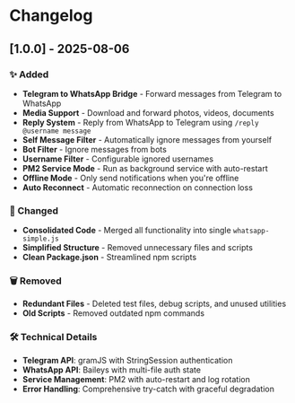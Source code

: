 # Changelog

## [1.0.0] - 2025-08-06

### ✨ Added
- **Telegram to WhatsApp Bridge** - Forward messages from Telegram to WhatsApp
- **Media Support** - Download and forward photos, videos, documents
- **Reply System** - Reply from WhatsApp to Telegram using `/reply @username message`
- **Self Message Filter** - Automatically ignore messages from yourself
- **Bot Filter** - Ignore messages from bots
- **Username Filter** - Configurable ignored usernames
- **PM2 Service Mode** - Run as background service with auto-restart
- **Offline Mode** - Only send notifications when you're offline
- **Auto Reconnect** - Automatic reconnection on connection loss

### 🔄 Changed
- **Consolidated Code** - Merged all functionality into single `whatsapp-simple.js`
- **Simplified Structure** - Removed unnecessary files and scripts
- **Clean Package.json** - Streamlined npm scripts

### 🗑️ Removed
- **Redundant Files** - Deleted test files, debug scripts, and unused utilities
- **Old Scripts** - Removed outdated npm commands

### 🛠️ Technical Details
- **Telegram API**: gramJS with StringSession authentication
- **WhatsApp API**: Baileys with multi-file auth state
- **Service Management**: PM2 with auto-restart and log rotation
- **Error Handling**: Comprehensive try-catch with graceful degradation 